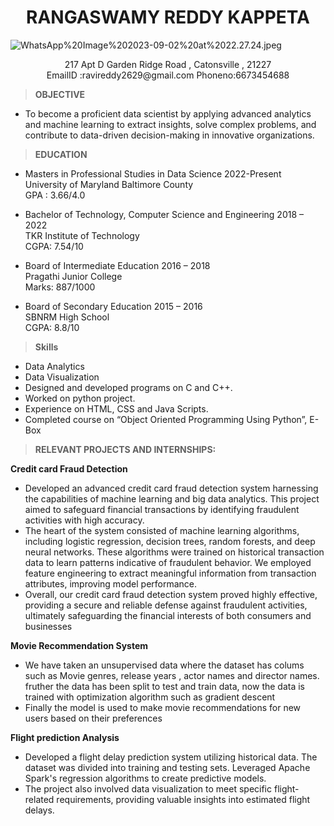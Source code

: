 # <center>RANGASWAMY REDDY KAPPETA</CENTER>

![WhatsApp%20Image%202023-09-02%20at%2022.27.24.jpeg](attachment:WhatsApp%20Image%202023-09-02%20at%2022.27.24.jpeg)

<center>217 Apt D Garden Ridge Road , Catonsville , 21227</center>

<center>EmailID :ravireddy2629@gmail.com Phoneno:6673454688</center>

>**OBJECTIVE**

* To become a proficient data scientist by applying advanced analytics and machine learning to extract insights, solve complex problems, and contribute to data-driven decision-making in innovative organizations.

>**EDUCATION**

* Masters in Professional Studies in Data Science 2022-Present
  <br>University of Maryland Baltimore County <br> GPA : 3.66/4.0
  
* Bachelor of Technology, Computer Science and Engineering 2018 – 2022
  <br>TKR Institute of Technology <br>CGPA: 7.54/10

* Board of Intermediate Education 2016 – 2018
  <br>Pragathi Junior College<br> Marks: 887/1000

* Board of Secondary Education 2015 – 2016
  <br>SBNRM High School<br> CGPA: 8.8/10

>**Skills**

* Data Analytics
* Data Visualization
* Designed and developed programs on C and C++.
* Worked on python project.
* Experience on HTML, CSS and Java Scripts.
* Completed course on “Object Oriented Programming Using Python”, E-Box

>**RELEVANT PROJECTS AND INTERNSHIPS:**

**Credit card Fraud Detection**

* Developed an advanced credit card fraud detection system harnessing the capabilities of machine learning and big data analytics. This project aimed to safeguard financial transactions by identifying fraudulent activities with high accuracy.
* The heart of the system consisted of machine learning algorithms, including logistic regression, decision trees, random forests, and deep neural networks. These algorithms were trained on historical transaction data to learn patterns indicative of fraudulent behavior. We employed feature engineering to extract meaningful information from transaction attributes, improving model performance.
* Overall, our credit card fraud detection system proved highly effective, providing a secure and reliable defense against fraudulent activities, ultimately safeguarding the financial interests of both consumers and businesses

<B>Movie Recommendation System</B>

* We have taken an unsupervised data where the dataset has colums such as Movie genres, release years , actor names and director names. fruther the data has been split to test and train data, now the data is trained with optimization algorithm such as gradient descent 
* Finally the model is used to make movie recommendations for new users based on their preferences 

**Flight prediction Analysis**

* Developed a flight delay prediction system utilizing historical data. The dataset was divided into training and testing sets. Leveraged Apache Spark's regression algorithms to create predictive models. 
* The project also involved data visualization to meet specific flight-related requirements, providing valuable insights into estimated flight delays.
